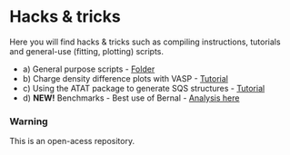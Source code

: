 # Hacks & tricks

Here you will find hacks & tricks such as compiling instructions, tutorials and general-use (fitting, plotting) scripts. 

- a) General purpose scripts - [Folder](./Scripts/)
- b) Charge density difference plots with VASP - [Tutorial](./CDD/)
- c) Using the ATAT package to generate SQS structures - [Tutorial](./ATAT/)
- d) **NEW!** Benchmarks - Best use of Bernal - [Analysis here](./benchmarks/)


### Warning

This is an open-acess repository.
